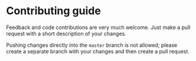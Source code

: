 # Contributing guide

Feedback and code contributions are very much welcome. Just make a pull request with a short description of your changes.

Pushing changes directly into the `master` branch is not allowed; please create a separate branch with your changes and then create a pull request.
